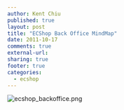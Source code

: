 ```yaml
---
author: Kent Chiu
published: true
layout: post
title: "ECShop Back Office MindMap"
date: 2011-10-17
comments: true
external-url:
sharing: true
footer: true
categories:
  - ecshop
---
```





![ecshop_backoffice.png][ecshop_backoffice.png]


[ecshop_backoffice.png]: http://blog.kent-chiu.com/images/2011-10-17/ecshop_backoffice.png

